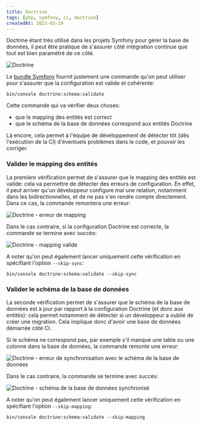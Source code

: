 ```yaml
---
title: Doctrine
tags: [php, symfony, ci, doctrine]
createdAt: 2023-03-29
---
```


Doctrine étant très utilisé dans les projets Symfony pour gérer la base de données, il peut être pratique de s'assurer côté intégration continue que tout est bien paramétré de ce côté.

![Doctrine](/images/content/doctrine.svg)

Le [bundle Symfony](https://github.com/doctrine/DoctrineBundle/) fournit justement une commande qu'on peut utiliser pour s'assurer que la configuration est valide et cohérente:

```shell
bin/console doctrine:schema:validate
```

Cette commande qui va vérifier deux choses:
- que le mapping des entités est correct
- que le schéma de la base de données correspond aux entités Doctrine

Là encore, cela permet à l'équipe de développement de détecter tôt (dès l'exécution de la CI) d'éventuels problèmes dans le code, et pouvoir les corriger.

### Valider le mapping des entités

La première vérification permet de s'assurer que le mapping des entités est valide: cela va permettre de détecter des erreurs de configuration. En effet, il peut arriver qu'un développeur configure mal une relation, notamment dans les bidirectionnelles, et de ne pas s'en rendre compte directement. Dans ce cas, la commande remontera une erreur:

![Doctrine - erreur de mapping](/images/content/doctrine-3.png)

Dans le cas contraire, si la configuration Doctrine est correcte, la commande se termine avec succès:

![Doctrine - mapping valide](/images/content/doctrine-2.png)

A noter qu'on peut également lancer uniquement cette vérification en spécifiant l'option `--skip-sync`:

```shell
bin/console doctrine:schema:validate --skip-sync
```

### Valider le schéma de la base de données

La seconde vérification permet de s'assurer que le schéma de la base de données est à jour par rapport à la configuration Doctrine (et donc aux entités): cela permet notamment de détecter si un développeur a oublié de créer une migration. Cela implique donc d'avoir une base de données démarrée côté CI.

Si le schéma ne correspond pas, par exemple s'il manque une table ou une colonne dans la base de données, la commande remonte une erreur:

![Doctrine - erreur de synchronisation avec le schéma de la base de données](/images/content/doctrine-1.png)

Dans le cas contraire, la commande se termine avec succès:

![Doctrine - schéma de la base de données synchronisé](/images/content/doctrine-4.png)

A noter qu'on peut également lancer uniquement cette vérification en spécifiant l'option `--skip-mapping`:

```shell
bin/console doctrine:schema:validate --skip-mapping
```
